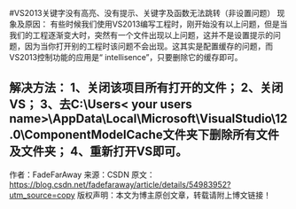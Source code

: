 #VS2013关键字没有高亮、没有提示、关键字及函数无法跳转（非设置问题）
现象及原因： 
有些时候我们使用VS2013编写工程时，刚开始没有以上问题，但是当我们的工程逐渐变大时，突然有一个文件出现以上问题，这并不是设置提示的问题，因为当你打开别的工程时该问题不会出现。这其实是配置缓存的问题，而VS2013控制功能的应用是“ intellisence”，只要删除它的缓存即可。

解决方法： 
1、关闭该项目所有打开的文件； 
2、关闭VS； 
3、去C:\Users\< your users name>\AppData\Local\Microsoft\VisualStudio\12.0\ComponentModelCache文件夹下删除所有文件及文件夹； 
4、重新打开VS即可。
--------------------- 
作者：FadeFarAway 
来源：CSDN 
原文：https://blog.csdn.net/fadefaraway/article/details/54983952?utm_source=copy 
版权声明：本文为博主原创文章，转载请附上博文链接！
